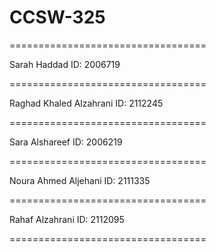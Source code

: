 # CCSW-325

==================================

Sarah Haddad 
ID: 2006719

==================================

Raghad Khaled Alzahrani
ID: 2112245

==================================

Sara Alshareef
ID: 2006219

==================================

Noura Ahmed Aljehani
ID: 2111335

==================================

Rahaf Alzahrani 
ID: 2112095

==================================
